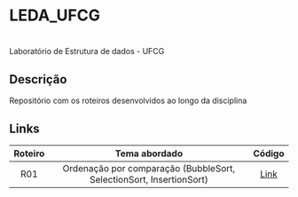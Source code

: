 # LEDA_UFCG<h1 align="center">
  <p> Laboratório de Estrutura de dados - UFCG </p>
</h1>

## Descrição

Repositório com os roteiros desenvolvidos ao longo da disciplina

## Links

Roteiro | Tema abordado | Código
:--: | :--: | :--:
R01  | Ordenação por comparação (BubbleSort, SelectionSort, InsertionSort) | [Link]([Roteiros/R01-01-main])
